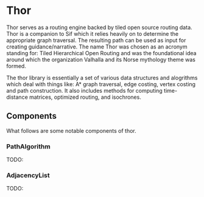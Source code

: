 # Thor #

Thor serves as a routing engine backed by tiled open source routing data. Thor is a companion to Sif which it relies heavily on to determine the appropriate graph traversal. The resulting path can be used as input for creating guidance/narrative. The name Thor was chosen as an acronym standing for: Tiled Hierarchical Open Routing and was the foundational idea around which the organization Valhalla and its Norse mythology theme was formed.

The thor library is essentially a set of various data structures and alogrithms which deal with things like: A* graph traversal, edge costing, vertex costing and path construction. It also includes methods for computing time-distance matrices, optimized routing, and isochrones.

## Components ##

What follows are some notable components of thor.

### PathAlgorithm ###

TODO:

### AdjacencyList ###

TODO:
